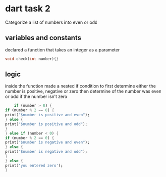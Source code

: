 # dart task 2
Categorize a list of numbers into even or odd

## variables and constants



declared a function that takes an integer as a parameter
```dart
void check(int number){}
```

## logic
inside the function made a nested if condition to first determine either the number is positive, negative or zero then determine of the number was even or odd if the number isn't zero
```dart
    if (number > 0) {
if (number % 2 == 0) {
print("$number is positive and even");
} else {
print("$number is positive and odd");
}
} else if (number < 0) {
if (number % 2 == 0) {
print("$number is negative and even");
} else {
print("$number is negative and odd");
}
} else {
print('you entered zero');
}
```

